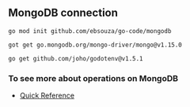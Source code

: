 ## MongoDB connection


```
go mod init github.com/ebsouza/go-code/mongodb

got get go.mongodb.org/mongo-driver/mongo@v1.15.0

go get github.com/joho/godotenv@v1.5.1
```


### To see more about operations on MongoDB

- [Quick Reference](https://www.mongodb.com/docs/drivers/go/current/quick-reference/)